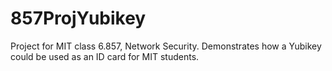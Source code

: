# 857ProjYubikey

Project for MIT class 6.857, Network Security. Demonstrates how a Yubikey could be used as an ID card for MIT students.
